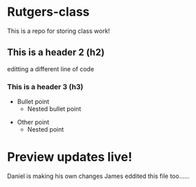# Rutgers-class
This is a repo for storing class work!

## This is a header 2 (h2)
editting a different line of code

### This is a header 3 (h3)

- Bullet point
  - Nested bullet point
  
* Other point
  * Nested point

# Preview updates live!


Daniel is making his own changes
James eddited this file too......
